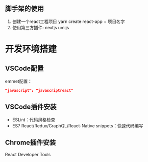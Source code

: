 ## 脚手架的使用 ##
1. 创建一个react工程项目  yarn create react-app + 项目名字
2. 使用第三方插件: nextjs umijs

# 开发环境搭建

## VSCode配置

emmet配置：

```json
"javascript": "javascriptreact"
```

## VSCode插件安装

- ESLint：代码风格检查
- ES7 React/Redux/GraphQL/React-Native snippets：快速代码编写

## Chrome插件安装

React Developer Tools